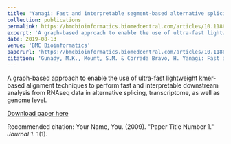 ```yaml
---
title: "Yanagi: Fast and interpretable segment-based alternative splicing and gene expression analysis"
collection: publications
permalink: https://bmcbioinformatics.biomedcentral.com/articles/10.1186/s12859-019-2947-6
excerpt: 'A graph-based approach to enable the use of ultra-fast lightweight kmer-based alignment techniques to perform fast and interpretable downstream analysis from RNAseq data in alternative splicing, transcriptome, as well as genome level.'
date: 2019-08-13
venue: 'BMC Bioinformatics'
paperurl: 'https://bmcbioinformatics.biomedcentral.com/articles/10.1186/s12859-019-2947-6'
citation: 'Gunady, M.K., Mount, S.M. & Corrada Bravo, H. Yanagi: Fast and interpretable segment-based alternative splicing and gene expression analysis. BMC Bioinformatics 20, 421 (2019) doi:10.1186/s12859-019-2947-6'
---
```

A graph-based approach to enable the use of ultra-fast lightweight kmer-based alignment techniques to perform fast and interpretable downstream analysis from RNAseq data in alternative splicing, transcriptome, as well as genome level.

[Download paper here](http://academicpages.github.io/files/paper1.pdf)

Recommended citation: Your Name, You. (2009). "Paper Title Number 1." <i>Journal 1</i>. 1(1).